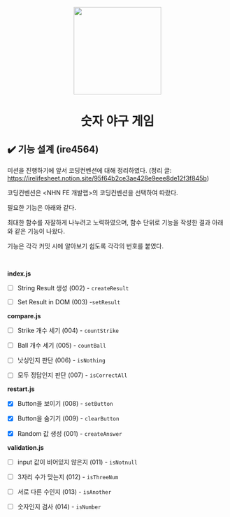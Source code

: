 <p align="middle" >
  <img width="200px;" src="https://github.com/woowacourse/javascript-baseball-precourse/blob/main/images/baseball_icon.png?raw=true"/>
</p>
<h1 align="middle">숫자 야구 게임</h1>

## ✔️ 기능 설계 (ire4564)

미션을 진행하기에 앞서 코딩컨벤션에 대해 정리하였다. (정리 글: https://irelifesheet.notion.site/95f64b2ce3ae428e9eee8de12f3f845b) <br/>

코딩컨벤션은 <NHN FE 개발랩>의 코딩컨벤션을 선택하여 따랐다. <br/>

필요한 기능은 아래와 같다. <br/>

최대한 함수를 자잘하게 나누려고 노력하였으며, 함수 단위로 기능을 작성한 결과 아래와 같은 기능이 나왔다. <br/>

기능은 각각 커밋 시에 알아보기 쉽도록 각각의 번호를 붙였다.<br/>



<br/>

<b>index.js</b>

- [ ] String Result 생성 (002) - `createResult`

- [ ] Set Result in DOM (003) -`setResult`

<b>compare.js</b>

- [ ] Strike 개수 세기 (004) - `countStrike`

- [ ] Ball 개수 세기 (005) - `countBall`

- [ ] 낫싱인지 판단 (006) - `isNothing`

- [ ] 모두 정답인지 판단 (007) - `isCorrectAll`

<b>restart.js</b>

- [X] Button을 보이기 (008) - `setButton`

- [X] Button을 숨기기 (009) - `clearButton`

- [X] Random 값 생성 (001) - `createAnswer`

<b>validation.js</b>

- [ ] input 값이 비어있지 않은지 (011) - `isNotnull`

- [ ] 3자리 수가 맞는지 (012) - `isThreeNum`

- [ ] 서로 다른 수인지 (013) - `isAnother`

- [ ]  숫자인지 검사 (014) - `isNumber`

